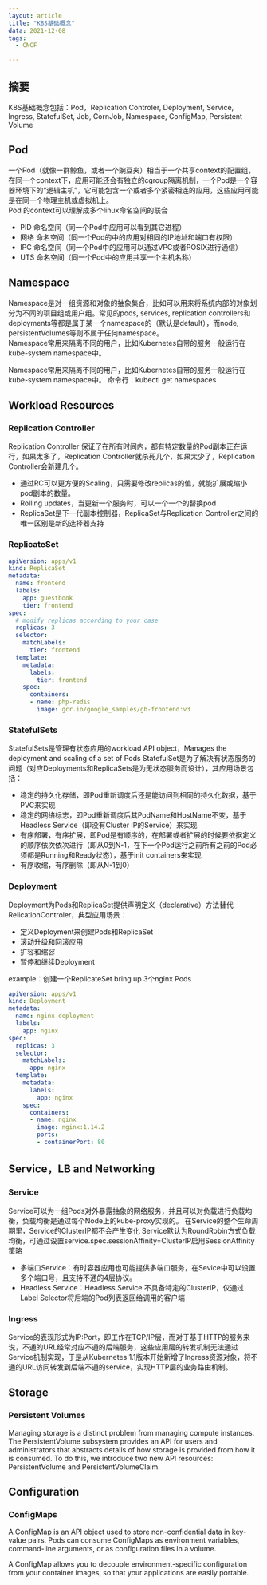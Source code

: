 ```yaml
---
layout: article
title: "K8S基础概念"
data: 2021-12-08
tags:
  - CNCF

---
```


## 摘要  

K8S基础概念包括：Pod，Replication Controler, Deployment, Service, Ingress, StatefulSet, Job, CornJob, Namespace, ConfigMap, Persistent Volume

## Pod

一个Pod（就像一群鲸鱼，或者一个豌豆夹）相当于一个共享context的配置组，在同一个context下，应用可能还会有独立的cgroup隔离机制，一个Pod是一个容器环境下的“逻辑主机”，它可能包含一个或者多个紧密相连的应用，这些应用可能是在同一个物理主机或虚拟机上。  
Pod 的context可以理解成多个linux命名空间的联合  

- PID 命名空间（同一个Pod中应用可以看到其它进程）
- 网络 命名空间（同一个Pod的中的应用对相同的IP地址和端口有权限）
- IPC 命名空间（同一个Pod中的应用可以通过VPC或者POSIX进行通信）
- UTS 命名空间（同一个Pod中的应用共享一个主机名称）

## Namespace

Namespace是对一组资源和对象的抽象集合，比如可以用来将系统内部的对象划分为不同的项目组或用户组。常见的pods, services, replication controllers和deployments等都是属于某一个namespace的（默认是default），而node, persistentVolumes等则不属于任何namespace。  
Namespace常用来隔离不同的用户，比如Kubernetes自带的服务一般运行在kube-system namespace中。  

Namespace常用来隔离不同的用户，比如Kubernetes自带的服务一般运行在kube-system namespace中。
命令行：kubectl get namespaces

## Workload Resources

### Replication Controller

Replication Controller 保证了在所有时间内，都有特定数量的Pod副本正在运行，如果太多了，Replication Controller就杀死几个，如果太少了，Replication Controller会新建几个。

- 通过RC可以更方便的Scaling，只需要修改replicas的值，就能扩展或缩小pod副本的数量。
- Rolling updates，当更新一个服务时，可以一个一个的替换pod
- ReplicaSet是下一代副本控制器，ReplicaSet与Replication Controller之间的唯一区别是新的选择器支持

### ReplicateSet

```yaml
apiVersion: apps/v1
kind: ReplicaSet
metadata:
  name: frontend
  labels:
    app: guestbook
    tier: frontend
spec:
  # modify replicas according to your case
  replicas: 3
  selector:
    matchLabels:
      tier: frontend
  template:
    metadata:
      labels:
        tier: frontend
    spec:
      containers:
      - name: php-redis
        image: gcr.io/google_samples/gb-frontend:v3
```

### StatefulSets

StatefulSets是管理有状态应用的workload API object，Manages the deployment and scaling of a set of Pods
StatefulSet是为了解决有状态服务的问题（对应Deployments和ReplicaSets是为无状态服务而设计），其应用场景包括：

- 稳定的持久化存储，即Pod重新调度后还是能访问到相同的持久化数据，基于PVC来实现
- 稳定的网络标志，即Pod重新调度后其PodName和HostName不变，基于Headless Service（即没有Cluster IP的Service）来实现
- 有序部署，有序扩展，即Pod是有顺序的，在部署或者扩展的时候要依据定义的顺序依次依次进行（即从0到N-1，在下一个Pod运行之前所有之前的Pod必须都是Running和Ready状态），基于init containers来实现
- 有序收缩，有序删除（即从N-1到0）

### Deployment

Deployment为Pods和ReplicaSet提供声明定义（declarative）方法替代RelicationControler，典型应用场景：

- 定义Deployment来创建Pods和ReplicaSet
- 滚动升级和回滚应用
- 扩容和缩容
- 暂停和继续Deployment

example：创建一个ReplicateSet bring up 3个nginx Pods

```yaml
apiVersion: apps/v1
kind: Deployment
metadata:
  name: nginx-deployment
  labels:
    app: nginx
spec:
  replicas: 3
  selector:
    matchLabels:
      app: nginx
  template:
    metadata:
      labels:
        app: nginx
    spec:
      containers:
      - name: nginx
        image: nginx:1.14.2
        ports:
        - containerPort: 80
```

## Service，LB and Networking

### Service

Service可以为一组Pods对外暴露抽象的网络服务，并且可以对负载进行负载均衡，负载均衡是通过每个Node上的kube-proxy实现的。 在Service的整个生命周期里，Service的ClusterIP都不会产生变化
Service默认为RoundRobin方式负载均衡，可通过设置service.spec.sessionAffinity=ClusterIP启用SessionAffinity策略

- 多端口Service：有时容器应用也可能提供多端口服务，在Sevice中可以设置多个端口号，且支持不通的4层协议。
- Headless Service：Headless Service 不具备特定的ClusterIP，仅通过Label Selector将后端的Pod列表返回给调用的客户端

### Ingress

Service的表现形式为IP:Port，即工作在TCP/IP层，而对于基于HTTP的服务来说，不通的URL经常对应不通的后端服务，这些应用层的转发机制无法通过Service机制实现，于是从Kubernetes 1.1版本开始新增了Ingress资源对象，将不通的URL访问转发到后端不通的service，实现HTTP层的业务路由机制。

## Storage

### Persistent Volumes

Managing storage is a distinct problem from managing compute instances. The PersistentVolume subsystem provides an API for users and administrators that abstracts details of how storage is provided from how it is consumed. To do this, we introduce two new API resources: PersistentVolume and PersistentVolumeClaim.

## Configuration

### ConfigMaps

A ConfigMap is an API object used to store non-confidential data in key-value pairs. Pods can consume ConfigMaps as environment variables, command-line arguments, or as configuration files in a volume.

A ConfigMap allows you to decouple environment-specific configuration from your container images, so that your applications are easily portable.